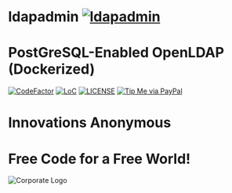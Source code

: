 # ldapadmin [![ldapadmin](https://github.com/InnovAnon-Inc/ldapadmin/actions/workflows/pkgrel.yml/badge.svg)](https://github.com/InnovAnon-Inc/ldapadmin/actions/workflows/pkgrel.yml)
PostGreSQL-Enabled OpenLDAP (Dockerized)
==========
[![CodeFactor](https://www.codefactor.io/repository/github/InnovAnon-Inc/ldapadmin/badge)](https://www.codefactor.io/repository/github/InnovAnon-Inc/ldapadmin)
[![LoC](https://tokei.rs/b1/github/InnovAnon-Inc/ldapadmin?category=code)](https://github.com/InnovAnon-Inc/ldapadmin)
[![LICENSE](https://img.shields.io/badge/license-UNLICENSE-lightgrey.svg)](https://raw.githubusercontent.com/InnovAnon-Inc/ldapadmin/master/LICENSE)
[![Tip Me via PayPal](https://img.shields.io/badge/PayPal-tip%20me-green.svg?logo=paypal)](https://www.paypal.me/InnovAnon)

# Innovations Anonymous
Free Code for a Free World!
==========
![Corporate Logo](https://innovanon-inc.github.io/assets/images/logo.gif)


